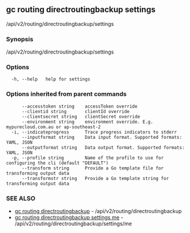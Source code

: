 ## gc routing directroutingbackup settings

/api/v2/routing/directroutingbackup/settings

### Synopsis

/api/v2/routing/directroutingbackup/settings

### Options

```
  -h, --help   help for settings
```

### Options inherited from parent commands

```
      --accesstoken string    accessToken override
      --clientid string       clientId override
      --clientsecret string   clientSecret override
      --environment string    environment override. E.g. mypurecloud.com.au or ap-southeast-2
  -i, --indicateprogress      Trace progress indicators to stderr
      --inputformat string    Data input format. Supported formats: YAML, JSON
      --outputformat string   Data output format. Supported formats: YAML, JSON
  -p, --profile string        Name of the profile to use for configuring the cli (default "DEFAULT")
      --transform string      Provide a Go template file for transforming output data
      --transformstr string   Provide a Go template string for transforming output data
```

### SEE ALSO

* [gc routing directroutingbackup](gc_routing_directroutingbackup.html)	 - /api/v2/routing/directroutingbackup
* [gc routing directroutingbackup settings me](gc_routing_directroutingbackup_settings_me.html)	 - /api/v2/routing/directroutingbackup/settings/me


